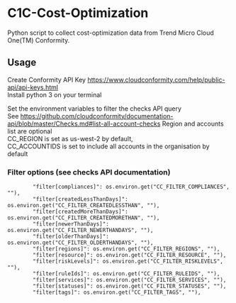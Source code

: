 # C1C-Cost-Optimization

Python script to collect cost-optimization data from Trend Micro Cloud One(TM) Conformity.

## Usage
Create Conformity API Key https://www.cloudconformity.com/help/public-api/api-keys.html  
Install python 3 on your terminal

Set the environment variables to filter the checks API query  
See https://github.com/cloudconformity/documentation-api/blob/master/Checks.md#list-all-account-checks 
Region and accounts list are optional  
CC_REGION is set as us-west-2 by default,  
CC_ACCOUNTIDS is set to include all accounts in the organisation by default

### Filter options (see checks API documentation)

            "filter[compliances]": os.environ.get("CC_FILTER_COMPLIANCES", ""),
            "filter[createdLessThanDays]": os.environ.get("CC_FILTER_CREATEDLESSTHAN", ""),
            "filter[createdMoreThanDays]": os.environ.get("CC_FILTER_CREATEDMORETHAN", ""),
            "filter[newerThanDays]": os.environ.get("CC_FILTER_NEWERTHANDAYS", ""),
            "filter[olderThanDays]": os.environ.get("CC_FILTER_OLDERTHANDAYS", ""),
            "filter[regions]": os.environ.get("CC_FILTER_REGIONS", ""),
            "filter[resource]": os.environ.get("CC_FILTER_RESOURCE", ""),
            "filter[riskLevels]": os.environ.get("CC_FILTER_RISKLEVELS", ""),
            "filter[ruleIds]": os.environ.get("CC_FILTER_RULEIDS", ""),
            "filter[services]": os.environ.get("CC_FILTER_SERVICES", ""),
            "filter[statuses]": os.environ.get("CC_FILTER_STATUSES", ""),
            "filter[tags]": os.environ.get("CC_FILTER_TAGS", ""),
